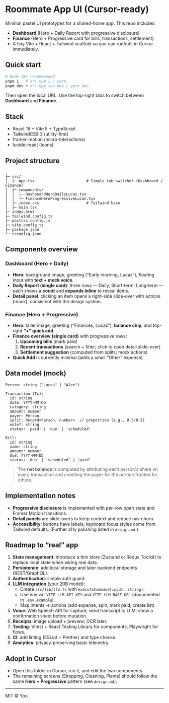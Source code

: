 # Roommate App UI (Cursor-ready)

Minimal pastel UI prototypes for a shared-home app. This repo includes:
- **Dashboard** (Hero + Daily Report with progressive disclosure)
- **Finance** (Hero + Progressive card for bills, transactions, settlement)
- A tiny Vite + React + Tailwind scaffold so you can run/edit in Cursor immediately.

## Quick start

```bash
# Node 18+ recommended
pnpm i   # or: npm i / yarn
pnpm dev # or: npm run dev / yarn dev
```

Then open the local URL. Use the top-right tabs to switch between **Dashboard** and **Finance**.

## Stack

- React 18 + Vite 5 + TypeScript
- TailwindCSS 3 (utility-first)
- framer-motion (micro-interactions)
- lucide-react (icons)

## Project structure

```
.
├─ src/
│  ├─ App.tsx                       # Simple tab switcher (Dashboard / Finance)
│  ├─ components/
│  │  ├─ DashboardHeroDailyLucas.tsx
│  │  └─ FinanceHeroProgressiveLucas.tsx
│  ├─ index.css                     # Tailwind base
│  ├─ main.tsx
├─ index.html
├─ tailwind.config.ts
├─ postcss.config.js
├─ vite.config.ts
├─ package.json
└─ tsconfig.json
```

## Components overview

### Dashboard (Hero + Daily)
- **Hero**: background image, greeting (“Early morning, Lucas”), floating input with **text + mock voice**.
- **Daily Report (single card)**: three rows — Daily, Short‑term, Long‑term — each shows a **count** and **expands inline** to reveal items.
- **Detail panel**: clicking an item opens a right-side slide-over with actions (mock), consistent with the design system.

### Finance (Hero + Progressive)
- **Hero**: taller image, greeting (“Finances, Lucas”), **balance chip**, and top-right **“+” quick add**.
- **Finance overview (single card)** with progressive rows:
  1) **Upcoming bills** (mark paid)
  2) **Recent transactions** (search + filter; click to open detail slide-over)
  3) **Settlement suggestion** (computed from splits; mock actions)
- **Quick Add** is currently minimal (adds a small “Other” expense).

## Data model (mock)

```
Person: string ("Lucas" | "Alex")

Transaction (Tx):
  id: string
  date: YYYY-MM-DD
  category: string
  amount: number
  payer: Person
  split: Record<Person, number>  // proportion (e.g., 0.5/0.5)
  note?: string
  status: 'paid' | 'due' | 'scheduled'

Bill:
  id: string
  name: string
  amount: number
  due: YYYY-MM-DD
  status: 'due' | 'scheduled' | 'paid'
```

> The **net balance** is computed by attributing each person's share on every transaction and crediting the payer for the portion fronted for others.

## Implementation notes

- **Progressive disclosure** is implemented with per-row open state and Framer Motion transitions.
- **Detail panels** are slide-overs to keep context and reduce nav churn.
- **Accessibility**: buttons have labels; keyboard focus styles come from Tailwind defaults. (Further a11y polishing listed in `design.md`.)

## Roadmap to “real” app

1. **State management**: introduce a thin store (Zustand or Redux Toolkit) to replace local state when wiring real data.
2. **Persistence**: add local storage and later backend endpoints (REST/GraphQL).
3. **Authentication**: simple auth guard.
4. **LLM integration** (your 20B model):
   - Create `src/lib/llm.ts` with `executeCommand(input: string)`.
   - Use env var `VITE_LLM_API_KEY` and `VITE_LLM_BASE_URL` (documented in `.env.example`).
   - Map intents → actions (add expense, split, mark paid, create list).
5. **Voice**: Web Speech API for capture; send transcript to LLM; show a confirmation sheet before mutation.
6. **Receipts**: image upload + preview; OCR later.
7. **Testing**: Vitest + React Testing Library for components; Playwright for flows.
8. **CI**: add linting (ESLint + Prettier) and type checks.
9. **Analytics**: privacy-preserving basic telemetry.

## Adopt in Cursor

- Open this folder in Cursor, run it, and edit the two components. 
- The remaining screens (Shopping, Cleaning, Plants) should follow the same **Hero + Progressive** pattern (see `design.md`).

---

MIT © You
